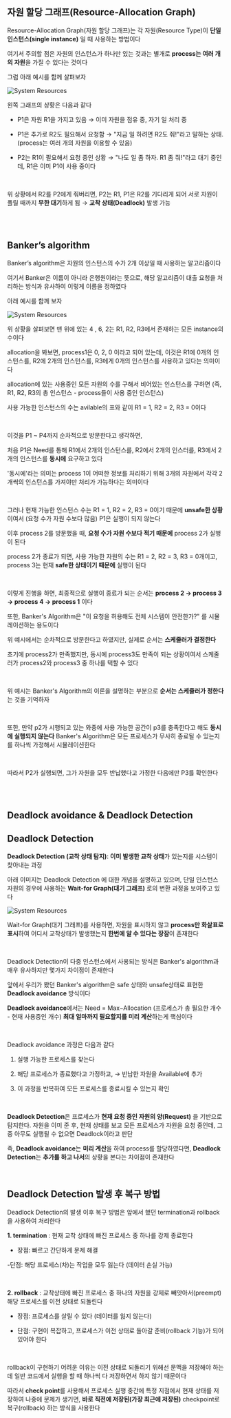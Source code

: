 ## 자원 할당 그래프(Resource-Allocation Graph)

Resource-Allocation Graph(자원 할당 그래프)는 각 자원(Resource Type)이 **단일 인스턴스(single instance)** 일 때 사용하는 방법이다 

여기서 주의할 점은 자원의 인스턴스가 하나만 있는 것과는 별개로 **process는 여러 개의 자원**을 가질 수 있다는 것이다

그럼 아래 예시를 함께 살펴보자 

![System Resources](../../images/operating%20system%20images/자원할당그래프.png)

왼쪽 그래프의 상황은 다음과 같다 

- P1은 자원 R1을 가지고 있음 → 이미 자원을 점유 중, 자기 일 처리 중

- P1은 추가로 R2도 필요해서 요청함 → "지금 일 하려면 R2도 줘!"라고 말하는 상태. (process는 여러 개의 자원을 이용할 수 있음)

- P2는 R1이 필요해서 요청 중인 상황 → "나도 일 좀 하자. R1 좀 줘!"라고 대기 중인데, R1은 이미 P1이 사용 중이다

<br/>

위 상황에서 R2를 P2에게 줘버리면, P2는 R1, P1은 R2를 기다리게 되어 서로 자원이 풀릴 때까지 **무한 대기**하게 됨 → **교착 상태(Deadlock)** 발생 가능

<br/>

<br/>

## Banker’s algorithm

Banker’s algorithm은 자원의 인스턴스의 수가 2개 이상일 때 사용하는 알고리즘이다 

여기서 Banker은 이름이 아니라 은행원이라는 뜻으로, 해당 알고리즘이 대출 요청을 처리하는 방식과 유사하여 이렇게 이름을 정하였다

아래 예시를 함께 보자 

![System Resources](../../images/operating%20system%20images/banker알고리즘.png)

위 상황을 살펴보면 맨 위에 있는 4 , 6, 2는 R1, R2, R3에서 존재하는 모든 instance의 수이다 

allocation을 봐보면, process1은 0, 2, 0 이라고 되어 있는데, 이것은 R1에 0개의 인스턴스를, R2에 2개의 인스턴스를, R3에게 0개의 인스턴스를 사용하고 있다는 의미이다 

allocation에 있는 사용중인 모든 자원의 수를 구해서 비어있는 인스턴스를 구하면 (즉, R1, R2, R3의 총 인스턴스 - process들이 사용 중인 인스턴스)

사용 가능한 인스턴스의 수는 avilable의 표와 같이 R1 = 1, R2 = 2, R3 = 0이다

<br/>

이것을 P1 ~ P4까지 순차적으로 방문한다고 생각하면,

처음 P1은 Need를 통해 R1에서 2개의 인스턴스를, R2에서 2개의 인스터를, R3에서 2개의 인스턴스를 **동시에** 요구하고 있다 

'동시에'라는 의미는 process 1이 어떠한 정보를 처리하기 위해 3개의 자원에서 각각 2개씩의 인스턴스를 가져야만 처리가 가능하다는 의미이다 

<br/>

그러나 현재 가능한 인스턴스 수는 R1 = 1, R2 = 2, R3 = 0이기 때문에 **unsafe한 상황**이여서 (요청 수가 자원 수보다 많음) P1은 실행이 되지 않는다

이후 process 2를 방문했을 때, **요청 수가 자원 수보다 적기 때문에** process 2가 실행이 된다 

process 2가 종료가 되면, 사용 가능한 자원의 수는 R1 = 2, R2 = 3, R3 = 0개이고, process 3는 현재 **safe한 상태이기 때문에** 실행이 된다

<br/>

이렇게 진행을 하면, 최종적으로 실행이 종료가 되는 순서는 **process 2 -> process 3 -> process 4 -> process 1** 이다 

또한, Banker's Algorithm은 "이 요청을 허용해도 전체 시스템이 안전한가?" 를 시뮬레이션하는 용도이다 

위 예시에서는 순차적으로 방문한다고 하였지만, 실제로 순서는 **스케줄러가 결정한다**

초기에 process2가 만족했지만, 동시에 process3도 만족이 되는 상황이여서 스케줄러가 process2와 process3 중 하나를 택할 수 있다

<br/>

위 예시는 Banker's Algorithm의 이론을 설명하는 부분으로 **순서는 스케줄러가 정한다**는 것을 기억하자

<br/>

또한, 만약 p2가 시행되고 있는 와중에 사용 가능한 공간이 p3를 충족한다고 해도 **동시에 실행되지 않는다** Banker's Algorithm은 모든 프로세스가 무사히 종료될 수 있는지를 하나씩 가정해서 시뮬레이션한다

<br/>

따라서 P2가 실행되면, 그가 자원을 모두 반납했다고 가정한 다음에만 P3를 확인한다

<br/>

<br/>

## Deadlock avoidance & Deadlock Detection


## Deadlock Detection

**Deadlock Detection (교착 상태 탐지)**: **이미 발생한 교착 상태**가 있는지를 시스템이 찾아내는 과정

아래 이미지는 Deadlock Detection 에 대한 개념을 설명하고 있으며, 단일 인스턴스 자원의 경우에 사용하는 **Wait-for Graph(대기 그래프)** 로의 변환 과정을 보여주고 있다 

![System Resources](../../images/operating%20system%20images/deadlock_detection.png)

Wait-for Graph(대기 그래프)를 사용하면, 자원을 표시하지 않고 **process만 화살표로 표시**하여 어디서 교착상태가 발생했는지 **한번에 알 수 있다는 장잠**이 존재한다

<br/>

Deadlock Detection이 다중 인스턴스에서 사용되는 방식은 Banker's algorithm과 매우 유사하지만 몇가지 차이점이 존재한다 

앞에서 우리가 봤던 Banker's algorithm은 safe 상태와 unsafe상태로 표현한 **Deadlock avoidance** 방식이다

**Deadlock avoidance**에서는 Need = Max−Allocation (프로세스가 총 필요한 개수 - 현재 사용중인 개수) **최대 얼마까지 필요할지를 미리 계산**하는게 핵심이다 

<br/>

Deadlock avoidance 과정은 다음과 같다 

1. 실행 가능한 프로세스를 찾는다

2. 해당 프로세스가 종료했다고 가정하고, → 반납한 자원을 Available에 추가

3. 이 과정을 반복하여 모든 프로세스를 종료시킬 수 있는지 확인

<br/>

**Deadlock Detection**은 프로세스가 **현재 요청 중인 자원의 양(Request)** 을 기반으로 탐지한다. 자원을 이미 준 후, 현재 상태를 보고 모든 프로세스가 자원을 요청 중인데, 그 중 아무도 실행될 수 없으면 Deadlock이라고 판단 

즉, **Deadlock avoidance**는 **미리 계산**을 하여 process를 할당하였다면, **Deadlock Detection**는 **추가를 하고 나서**의 상황을 본다는 차이점이 존재한다

<br/>

## Deadlock Detection 발생 후 복구 방법

Deadlock Detection의 발생 이후 복구 방법은 앞에서 했던 termination과 rollback을 사용하여 처리한다 
 
**1. termination** : 현재 교착 상태에 빠진 프로세스 중 하나를 강제 종료한다

- 장점: 빠르고 간단하게 문제 해결

 -단점: 해당 프로세스(차)는 작업을 모두 잃는다 (데이터 손실 가능)

<br/>

**2. rollback** : 교착상태에 빠진 프로세스 중 하나의 자원을 강제로 빼앗아서(preempt) 해당 프로세스를 이전 상태로 되돌린다

- 장점: 프로세스를 살릴 수 있다 (데이터를 잃지 않는다)

- 단점: 구현이 복잡하고, 프로세스가 이전 상태로 돌아갈 준비(rollback 기능)가 되어 있어야 한다

<br/>

rollback이 구현하기 어려운 이유는 이전 상태로 되돌리기 위해선 문맥을 저장해야 하는데 일반 코드에서 실행을 할 때 하나씩 다 저장하면서 하지 않기 때문이다

따라서 **check point**를 사용해서 프로세스 실행 중간에 특정 지점에서 현재 상태를 저장하여 나중에 문제가 생기면, **바로 직전에 저장된(가장 최근에 저장된)** checkpoint로 복구(rollback) 하는 방식을 사용한다




























































































